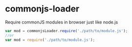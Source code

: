 # commonjs-loader
Require commonJS modules in browser just like node.js

```javascript
var mod = commonjsLoader.require('./path/to/module.js');
//or
var mod = require('./path/to/module.js');
```
